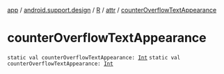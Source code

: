 [app](../../../index.md) / [android.support.design](../../index.md) / [R](../index.md) / [attr](index.md) / [counterOverflowTextAppearance](./counter-overflow-text-appearance.md)

# counterOverflowTextAppearance

`static val counterOverflowTextAppearance: `[`Int`](https://kotlinlang.org/api/latest/jvm/stdlib/kotlin/-int/index.html)
`static val counterOverflowTextAppearance: `[`Int`](https://kotlinlang.org/api/latest/jvm/stdlib/kotlin/-int/index.html)